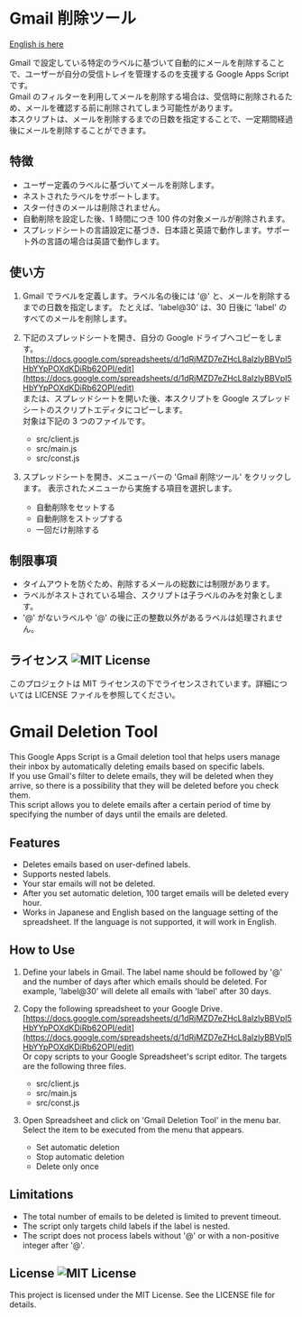 # Gmail 削除ツール

[English is here](#gmail-deletion-tool)

Gmail で設定している特定のラベルに基づいて自動的にメールを削除することで、ユーザーが自分の受信トレイを管理するのを支援する Google Apps Script です。  
Gmail のフィルターを利用してメールを削除する場合は、受信時に削除されるため、メールを確認する前に削除されてしまう可能性があります。  
本スクリプトは、メールを削除するまでの日数を指定することで、一定期間経過後にメールを削除することができます。

## 特徴

- ユーザー定義のラベルに基づいてメールを削除します。
- ネストされたラベルをサポートします。
- スター付きのメールは削除されません。
- 自動削除を設定した後、1 時間につき 100 件の対象メールが削除されます。
- スプレッドシートの言語設定に基づき、日本語と英語で動作します。サポート外の言語の場合は英語で動作します。

## 使い方

1. Gmail でラベルを定義します。ラベル名の後には '@' と、メールを削除するまでの日数を指定します。
   たとえば、'label@30' は、30 日後に 'label' のすべてのメールを削除します。

2. 下記のスプレッドシートを開き、自分の Google ドライブへコピーをします。
   [https://docs.google.com/spreadsheets/d/1dRjMZD7eZHcL8aIzlyBBVpI5HbYYpPOXdKDiRb62OPI/edit](https://docs.google.com/spreadsheets/d/1dRjMZD7eZHcL8aIzlyBBVpI5HbYYpPOXdKDiRb62OPI/edit)  
   または、スプレッドシートを開いた後、本スクリプトを Google スプレッドシートのスクリプトエディタにコピーします。  
   対象は下記の 3 つのファイルです。

   - src/client.js
   - src/main.js
   - src/const.js

3. スプレッドシートを開き、メニューバーの 'Gmail 削除ツール' をクリックします。
   表示されたメニューから実施する項目を選択します。
   - 自動削除をセットする
   - 自動削除をストップする
   - 一回だけ削除する

## 制限事項

- タイムアウトを防ぐため、削除するメールの総数には制限があります。
- ラベルがネストされている場合、スクリプトは子ラベルのみを対象とします。
- '@' がないラベルや '@' の後に正の整数以外があるラベルは処理されません。

## ライセンス ![MIT License](https://img.shields.io/badge/license-MIT-blue.svg)

このプロジェクトは MIT ライセンスの下でライセンスされています。詳細については LICENSE ファイルを参照してください。

# Gmail Deletion Tool

This Google Apps Script is a Gmail deletion tool that helps users manage their inbox by automatically deleting emails based on specific labels.  
If you use Gmail's filter to delete emails, they will be deleted when they arrive, so there is a possibility that they will be deleted before you check them.  
This script allows you to delete emails after a certain period of time by specifying the number of days until the emails are deleted.

## Features

- Deletes emails based on user-defined labels.
- Supports nested labels.
- Your star emails will not be deleted.
- After you set automatic deletion, 100 target emails will be deleted every hour.
- Works in Japanese and English based on the language setting of the spreadsheet. If the language is not supported, it will work in English.

## How to Use

1. Define your labels in Gmail. The label name should be followed by '@' and the number of days after which emails should be deleted.
   For example, 'label@30' will delete all emails with 'label' after 30 days.

2. Copy the following spreadsheet to your Google Drive.
   [https://docs.google.com/spreadsheets/d/1dRjMZD7eZHcL8aIzlyBBVpI5HbYYpPOXdKDiRb62OPI/edit](https://docs.google.com/spreadsheets/d/1dRjMZD7eZHcL8aIzlyBBVpI5HbYYpPOXdKDiRb62OPI/edit)  
   Or copy scripts to your Google Spreadsheet's script editor.
   The targets are the following three files.

   - src/client.js
   - src/main.js
   - src/const.js

3. Open Spreadsheet and click on 'Gmail Deletion Tool' in the menu bar.
   Select the item to be executed from the menu that appears.
   - Set automatic deletion
   - Stop automatic deletion
   - Delete only once

## Limitations

- The total number of emails to be deleted is limited to prevent timeout.
- The script only targets child labels if the label is nested.
- The script does not process labels without '@' or with a non-positive integer after '@'.

## License ![MIT License](https://img.shields.io/badge/license-MIT-blue.svg)

This project is licensed under the MIT License. See the LICENSE file for details.
